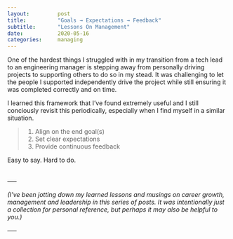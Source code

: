 ```yaml
---
layout:         post
title:          "Goals → Expectations → Feedback"
subtitle:		"Lessons On Management"
date:           2020-05-16
categories:     managing
---
```


One of the hardest things I struggled with in my transition from a tech lead to an engineering manager is stepping away from personally driving projects to supporting others to do so in my stead. It was challenging to let the people I supported independently drive the project while still ensuring it was completed correctly and on time.

I learned this framework that I’ve found extremely useful and I still conciously revisit this periodically, especially when I find myself in a similar situation. 

> 1. Align on the end goal(s)
> 2. Set clear expectations
> 3. Provide continuous feedback



Easy to say. Hard to do.

<br>
–––

*(I’ve been jotting down my learned lessons and musings on career growth, management and leadership in this series of posts. It was intentionally just a collection for personal reference, but perhaps it may also be helpful to you.)*

–––